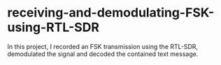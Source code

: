 # receiving-and-demodulating-FSK-using-RTL-SDR

In this project, I recorded an FSK  transmission using the RTL-SDR, demodulated  the signal and decoded  the contained text message. 
